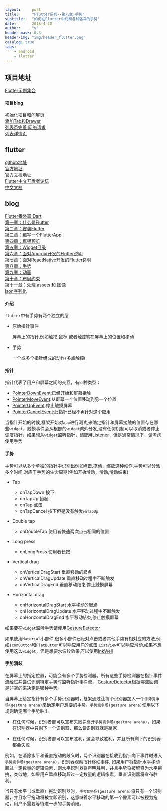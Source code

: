 ```yaml
---
layout:     post
title:      "Flutter系列--第八章:手势"
subtitle:   "如何在Flutter中判断各种各样的手势"
date:       2018-4-20
author:     "y"
header-mask: 0.3
header-img: "img/header_flutter.png"
catalog: true
tags:
    - android
    - flutter
---
```


## 项目地址

[Flutter示例集合](https://github.com/7449/flutter_example)

#### 项目blog

[初始化项目和闪屏页](https://7449.github.io/2018/04/23/Android_Flutter_splash/)<br>
[添加Tab和Drawer](https://7449.github.io/2018/04/24/Android_Flutter_drawer/)<br>
[列表页完善,网络请求](https://7449.github.io/2018/04/24/Android_Flutter_net_list/)<br>
[列表详情页](https://7449.github.io/2018/04/25/Android_Flutter_net_list_detail/)<br>

## flutter

[github地址](https://github.com/flutter/flutter)<br>
[官方地址](https://flutter.io/)<br>
[官方文档地址](https://flutter.io/docs/)<br>
[Flutter中文开发者论坛](http://flutter-dev.com/)<br>
[中文文档](http://doc.flutter-dev.cn/)<br>

## blog

[Flutter番外篇:Dart](https://7449.github.io/2018/03/18/Android_Flutter_dart/)<br>
[第一章：什么是Flutter](https://7449.github.io/2018/03/19/Android_Flutter_1/)<br>
[第二章：安装Flutter](https://7449.github.io/2018/03/19/Android_Flutter_2/)<br>
[第三章：编写一个FlutterApp](https://7449.github.io/2018/03/26/Android_Flutter_3/)<br>
[第四章：框架预览](https://7449.github.io/2018/03/26/Android_Flutter_4/)<br>
[第五章：Widget目录](https://7449.github.io/2018/04/12/Android_Flutter_5/)<br>
[第六章：面对Android开发的Flutter说明](https://7449.github.io/2018/04/16/Android_Flutter_6/)<br>
[第七章：面对ReactNative开发的Flutter说明](https://7449.github.io/2018/04/17/Android_Flutter_7/)<br>
[第八章：手势](https://7449.github.io/2018/04/20/Android_Flutter_8/)<br>
[第九章：动画](https://7449.github.io/2018/04/20/Android_Flutter_9/)<br>
[第十章：布局约束](https://7449.github.io/2018/04/21/Android_Flutter_10/)<br>
[第十一章：处理 assets 和 图像](https://7449.github.io/2018/04/22/Android_Flutter_11/)<br>
[json序列化](https://7449.github.io/2018/05/02/Android_Flutter_json_serializable/)

#### 介绍

`flutter`中有手势有两个独立的层

* 原始指针事件

	屏幕上的指针,例如触摸,鼠标,或者触控笔在屏幕上的位置和移动
	
* 手势

	一个或多个指针组成的动作(多点触控)

#### 指针

指针代表了用户和屏幕之间的交互，有四种类型：

* [PointerDownEvent](https://docs.flutter.io/flutter/gestures/PointerDownEvent-class.html):已经开始和屏幕接触
* [PointerMoveEvent](https://docs.flutter.io/flutter/gestures/PointerMoveEvent-class.html):从屏幕一个位置移动到另一个位置
* [PointerUpEvent](https://docs.flutter.io/flutter/gestures/PointerUpEvent-class.html):停止触摸屏幕
* [PointerCancelEvent](https://docs.flutter.io/flutter/gestures/PointerCancelEvent-class.html):此指针已经不再针对这个应用

当指针开始的时候,框架开始对`app`进行测试,来确定指针和屏幕接触的位置存在哪些`widget`，触摸事件会从根部的`widget`向外分发,没有任何机制可以取消或者停止调度指针，如果想从`widget`监听指针，请使用[Listener](https://docs.flutter.io/flutter/widgets/Listener-class.html)，但是通常情况下，请考虑使用手势

#### 手势

手势可以从多个单独的指针中识别出例如点击,拖动，缩放这种动作,手势可以分派多个时间,对应于手势的生命周期(例如开始滑动，滑动,滑动结束)

* Tap

	* onTapDown 按下
	* onTapUp 抬起
	* onTap 点击
	* onTapCancel 按下但是没有触发`onTapUp`

* Double tap

   * onDoubleTap 使用者快速两次点击相同的位置

* Long press 

	* onLongPress 使用者长按

* Vertical drag

	* onVerticalDragStart  	垂直移动的起点
	* onVerticalDragUpdate  垂直移动过程中不断触发
	* onVerticalDragEnd  	垂直移动结束,停止触摸屏幕

* Horizontal drag

	* onHorizontalDragStart  水平移动的起点
	* onHorizontalDragUpdate 水平移动过程中不断触发
	* onHorizontalDragEnd    水平移动结束,停止触摸屏幕

如果要在`widget`监听手势请使用[GestureDetector](https://docs.flutter.io/flutter/widgets/GestureDetector-class.html)

如果使用`Material`小部件,很多小部件已经对点击或者其他手势有相对应的方法,例如`IconButton`和`FlatButton`可以响应用户的点击,`ListView`可以响应滑动,如果不想使用这么`widget`，但是想要水波纹效果,可以使用[InkWell](https://docs.flutter.io/flutter/material/InkWell-class.html)

#### 手势消歧

在屏幕上的指定位置，可能会有多个手势检测器。所有这些手势检测器在指针事件流经过并尝试识别特定手势时监听指针事件流， [GestureDetector](https://docs.flutter.io/flutter/widgets/GestureDetector-class.html)根据哪些回调是非空的来决定是哪种手势。

当屏幕上给定指针有多个手势识别器时，框架通过让每个识别器加入一个`手势竞争场(gesture arena)`来确定用户想要的手势。`手势竞争场(gesture arena)`使用以下规则确定哪个手势胜出

* 在任何时候，识别者都可以宣布失败并离开`手势竞争场(gesture arena)`，如果在识别器中只剩下一个识别器，那么该识别器就是赢家

* 在任何时候，识别者都可以宣布胜利，这会导致胜利，并且所有剩下的识别器都会失败

例如，在消除水平和垂直拖动的歧义时，两个识别器在接收到指针向下事件时进入`手势竞争场(gesture arena)`，识别器观察指针移动事件, 如果用户将指针水平移动超过一定数量的逻辑像素，则水平识别器将声明胜利，并且手势将被解释为水平拖拽，类似地，如果用户垂直移动超过一定数量的逻辑像素，垂直识别器将宣布胜利。

当只有水平（或垂直）拖动识别器时，`手势竞争场(gesture arena)`将只有一个识别器，并且水平拖动将被立即识别，这意味着水平移动的第一个像素可以被视为拖动，用户不需要等待进一步的手势消歧。
